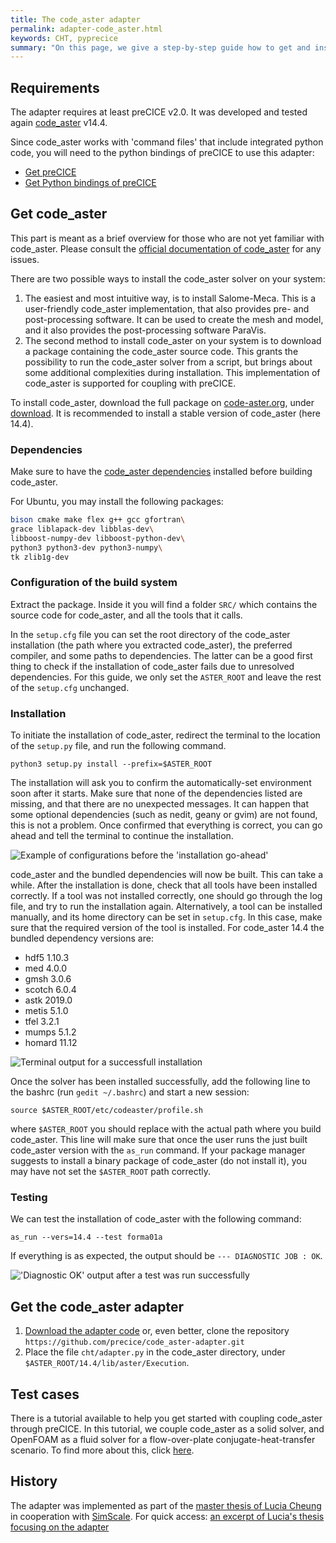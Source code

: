 ```yaml
---
title: The code_aster adapter
permalink: adapter-code_aster.html
keywords: CHT, pyprecice
summary: "On this page, we give a step-by-step guide how to get and install code_aster and the code_aster adapter. The adapter currently supports usage of code_aster as solid solver for conjugate heat transfer problems. We use the Python command files of code_aster and call the preCICE Python bindings from there."
---
```



## Requirements

The adapter requires at least preCICE v2.0. It was developed and tested again [code_aster](https://www.code-aster.org) v14.4.

Since code_aster works with 'command files' that include integrated python code, you will need to the python bindings of preCICE to use this adapter:
* [Get preCICE](installation-overview.html)
* [Get Python bindings of preCICE](installation-bindings-python.html)

## Get code_aster

This part is meant as a brief overview for those who are not yet familiar with code_aster. Please consult the [official documentation of code_aster](https://www.code-aster.org/V2/spip.php?article274) for any issues.

There are two possible ways to install the code_aster solver on your system:

1. The easiest and most intuitive way, is to install Salome-Meca. This is a user-friendly code_aster implementation, that also provides pre- and post-processing software. It can be used to create the mesh and model, and it also provides the post-processing software ParaVis.
2. The second method to install code_aster on your system is to download a package containing the code_aster source code. This grants the possibility to run the code_aster solver from a script, but brings about some additional complexities during installation. This implementation of code_aster is supported for coupling with preCICE.

To install code_aster, download the full package on [code-aster.org](https://www.code-aster.org/), under [download](https://www.code-aster.org/spip.php?rubrique21). It is recommended to install a stable version of code_aster (here 14.4).

### Dependencies

Make sure to have the [code_aster dependencies](https://www.code-aster.org/V2/spip.php?article273) installed before building code_aster.

For Ubuntu, you may install the following packages:
```bash
bison cmake make flex g++ gcc gfortran\
grace liblapack-dev libblas-dev\
libboost-numpy-dev libboost-python-dev\
python3 python3-dev python3-numpy\
tk zlib1g-dev
```

### Configuration of the build system

Extract the package. Inside it you will find a folder `SRC/` which contains the source code for code_aster, and all the tools that it calls.

In the `setup.cfg` file you can set the root directory of the code_aster installation (the path where you extracted code_aster), the preferred compiler, and some paths to dependencies. The latter can be a good first thing to check if the installation of code_aster fails due to unresolved dependencies. For this guide, we only set the `ASTER_ROOT` and leave the rest of the `setup.cfg` unchanged.

### Installation

To initiate the installation of code_aster, redirect the terminal to the location of the `setup.py` file, and run the following command.
```
python3 setup.py install --prefix=$ASTER_ROOT
``` 
The installation will ask you to confirm the automatically-set environment soon after it starts. Make sure that none of the dependencies listed are missing, and that there are no unexpected messages. It can happen that some optional dependencies (such as nedit, geany or gvim) are not found, this is not a problem. Once confirmed that everything is correct, you can go ahead and tell the terminal to continue the installation.

![Example of configurations before the 'installation go-ahead'](images/docs/adapter-codeaster-configurations.png)

code_aster and the bundled dependencies will now be built. This can take a while.
After the installation is done, check that all tools have been installed correctly. If a tool was not installed correctly, one should go through the log file, and try to run the installation again. Alternatively, a tool can be installed manually, and its home directory can be set in `setup.cfg`. In this case, make sure that the required version of the tool is installed. For code_aster 14.4 the bundled dependency versions are:

* hdf5 1.10.3
* med 4.0.0
* gmsh 3.0.6
* scotch 6.0.4
* astk 2019.0
* metis 5.1.0
* tfel 3.2.1
* mumps 5.1.2
* homard 11.12

![Terminal output for a successfull installation](images/docs/adapter-codeaster-success.png)

Once the solver has been installed successfully, add the following line to the bashrc (run `gedit ~/.bashrc`) and start a new session:

```
source $ASTER_ROOT/etc/codeaster/profile.sh
```

where `$ASTER_ROOT` you should replace with the actual path where you build code_aster. This line will make sure that once the user runs the just built code_aster version with the `as_run` command. If your package manager suggests to install a binary package of code_aster (do not install it), you may have not set the `$ASTER_ROOT` path correctly.

### Testing

We can test the installation of code_aster with the following command: 
```
as_run --vers=14.4 --test forma01a
```

If everything is as expected, the output should be `--- DIAGNOSTIC JOB : OK`.

!['Diagnostic OK' output after a test was run successfully](images/docs/adapter-codeaster-testing.png)


## Get the code_aster adapter

1. [Download the adapter code](https://github.com/precice/code_aster-adapter/archive/master.zip) or, even better, clone the repository `https://github.com/precice/code_aster-adapter.git`
2. Place the file `cht/adapter.py` in the code_aster directory, under `$ASTER_ROOT/14.4/lib/aster/Execution`.

## Test cases

There is a tutorial available to help you get started with coupling code_aster through preCICE. In this tutorial, we couple code_aster as a solid solver, and OpenFOAM as a fluid solver for a flow-over-plate conjugate-heat-transfer scenario. To find more about this, click [here](https://github.com/precice/code_aster-adapter/wiki/Flow-over-plate-code_aster-Tutorial).

## History

The adapter was implemented as part of the [master thesis of Lucia Cheung](https://www5.in.tum.de/pub/Cheung2016_Thesis.pdf) in cooperation with [SimScale](https://www.simscale.com/). For quick access: [an excerpt of Lucia's thesis focusing on the adapter](https://github.com/precice/code_aster-adapter/blob/master/cht/documentation-excerpt.pdf)
